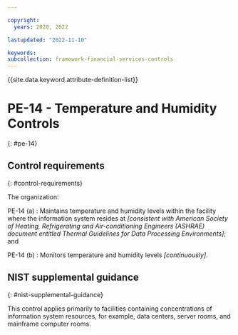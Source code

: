 ```yaml
---

copyright:
  years: 2020, 2022

lastupdated: "2022-11-10"

keywords: 
subcollection: framework-financial-services-controls
---
```


{{site.data.keyword.attribute-definition-list}}

               
# PE-14 - Temperature and Humidity Controls
{: #pe-14}

## Control requirements
{: #control-requirements}

The organization:

PE-14 (a)
    : Maintains temperature and humidity levels within the facility where the information system resides at _[consistent with American Society of Heating, Refrigerating and Air-conditioning Engineers (ASHRAE) document entitled Thermal Guidelines for Data Processing Environments]_; and

PE-14 (b)
    : Monitors temperature and humidity levels _[continuously]_.

## NIST supplemental guidance
{: #nist-supplemental-guidance}

This control applies primarily to facilities containing concentrations of information system resources, for example, data centers, server rooms, and mainframe computer rooms.





